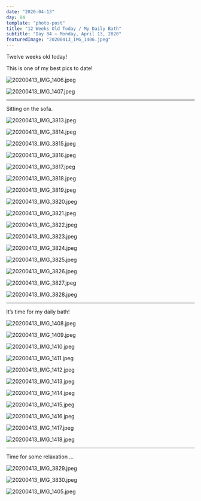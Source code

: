 ```yaml
---
date: "2020-04-13"
day: 84
template: "photo-post"
title: "12 Weeks Old Today / My Daily Bath"
subtitle: "Day 84 – Monday, April 13, 2020"
featuredImage: "20200413_IMG_1406.jpeg"
---
```


Twelve weeks old today!

This is one of my best pics to date!

![20200413_IMG_1406.jpeg](20200413_IMG_1406.jpeg)

![20200413_IMG_1407.jpeg](20200413_IMG_1407.jpeg)

<hr />

Sitting on the sofa.

![20200413_IMG_3813.jpeg](20200413_IMG_3813.jpeg)

![20200413_IMG_3814.jpeg](20200413_IMG_3814.jpeg)

![20200413_IMG_3815.jpeg](20200413_IMG_3815.jpeg)

![20200413_IMG_3816.jpeg](20200413_IMG_3816.jpeg)

![20200413_IMG_3817.jpeg](20200413_IMG_3817.jpeg)

![20200413_IMG_3818.jpeg](20200413_IMG_3818.jpeg)

![20200413_IMG_3819.jpeg](20200413_IMG_3819.jpeg)

![20200413_IMG_3820.jpeg](20200413_IMG_3820.jpeg)

![20200413_IMG_3821.jpeg](20200413_IMG_3821.jpeg)

![20200413_IMG_3822.jpeg](20200413_IMG_3822.jpeg)

![20200413_IMG_3823.jpeg](20200413_IMG_3823.jpeg)

![20200413_IMG_3824.jpeg](20200413_IMG_3824.jpeg)

![20200413_IMG_3825.jpeg](20200413_IMG_3825.jpeg)

![20200413_IMG_3826.jpeg](20200413_IMG_3826.jpeg)

![20200413_IMG_3827.jpeg](20200413_IMG_3827.jpeg)

![20200413_IMG_3828.jpeg](20200413_IMG_3828.jpeg)

<hr />

It’s time for my daily bath!

![20200413_IMG_1408.jpeg](20200413_IMG_1408.jpeg)

![20200413_IMG_1409.jpeg](20200413_IMG_1409.jpeg)

![20200413_IMG_1410.jpeg](20200413_IMG_1410.jpeg)

![20200413_IMG_1411.jpeg](20200413_IMG_1411.jpeg)

![20200413_IMG_1412.jpeg](20200413_IMG_1412.jpeg)

![20200413_IMG_1413.jpeg](20200413_IMG_1413.jpeg)

![20200413_IMG_1414.jpeg](20200413_IMG_1414.jpeg)

![20200413_IMG_1415.jpeg](20200413_IMG_1415.jpeg)

![20200413_IMG_1416.jpeg](20200413_IMG_1416.jpeg)

![20200413_IMG_1417.jpeg](20200413_IMG_1417.jpeg)

![20200413_IMG_1418.jpeg](20200413_IMG_1418.jpeg)

<hr />

Time for some relaxation …

![20200413_IMG_3829.jpeg](20200413_IMG_3829.jpeg)

![20200413_IMG_3830.jpeg](20200413_IMG_3830.jpeg)

![20200413_IMG_1405.jpeg](20200413_IMG_1405.jpeg)
